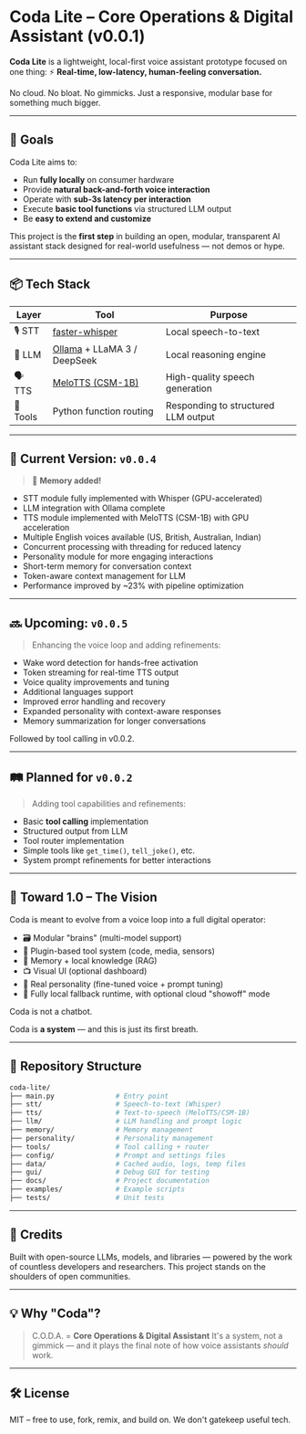 # Coda Lite – Core Operations & Digital Assistant (v0.0.1)

**Coda Lite** is a lightweight, local-first voice assistant prototype focused on one thing:
⚡ **Real-time, low-latency, human-feeling conversation.**

No cloud. No bloat. No gimmicks.
Just a responsive, modular base for something much bigger.

---

## 🎯 Goals

Coda Lite aims to:

- Run **fully locally** on consumer hardware
- Provide **natural back-and-forth voice interaction**
- Operate with **sub-3s latency per interaction**
- Execute **basic tool functions** via structured LLM output
- Be **easy to extend and customize**

This project is the **first step** in building an open, modular, transparent AI assistant stack designed for real-world usefulness — not demos or hype.

---

## 📦 Tech Stack

| Layer         | Tool                             | Purpose                        |
|---------------|----------------------------------|--------------------------------|
| 🎙️ STT        | [faster-whisper](https://github.com/guillaumekln/faster-whisper)  | Local speech-to-text          |
| 🧠 LLM        | [Ollama](https://ollama.com/) + LLaMA 3 / DeepSeek   | Local reasoning engine        |
| 🗣️ TTS        | [MeloTTS (CSM-1B)](https://github.com/myshell-ai/MeloTTS)       | High-quality speech generation       |
| 🔧 Tools      | Python function routing          | Responding to structured LLM output |

---

## 🚀 Current Version: `v0.0.4`

> 🧠 **Memory added!**

- STT module fully implemented with Whisper (GPU-accelerated)
- LLM integration with Ollama complete
- TTS module implemented with MeloTTS (CSM-1B) with GPU acceleration
- Multiple English voices available (US, British, Australian, Indian)
- Concurrent processing with threading for reduced latency
- Personality module for more engaging interactions
- Short-term memory for conversation context
- Token-aware context management for LLM
- Performance improved by ~23% with pipeline optimization

---

## 🔜 Upcoming: `v0.0.5`

> Enhancing the voice loop and adding refinements:

- Wake word detection for hands-free activation
- Token streaming for real-time TTS output
- Voice quality improvements and tuning
- Additional languages support
- Improved error handling and recovery
- Expanded personality with context-aware responses
- Memory summarization for longer conversations

Followed by tool calling in v0.0.2.

---

## 🛤️ Planned for `v0.0.2`

> Adding tool capabilities and refinements:

- Basic **tool calling** implementation
- Structured output from LLM
- Tool router implementation
- Simple tools like `get_time()`, `tell_joke()`, etc.
- System prompt refinements for better interactions

---

## 🔮 Toward 1.0 – The Vision

Coda is meant to evolve from a voice loop into a full digital operator:

- 🗃️ Modular "brains" (multi-model support)
- 🔌 Plugin-based tool system (code, media, sensors)
- 🧠 Memory + local knowledge (RAG)
- 📺 Visual UI (optional dashboard)
- 💬 Real personality (fine-tuned voice + prompt tuning)
- 🔐 Fully local fallback runtime, with optional cloud "showoff" mode

Coda is not a chatbot.

Coda is **a system** — and this is just its first breath.

---

## 📁 Repository Structure

```bash
coda-lite/
├── main.py               # Entry point
├── stt/                  # Speech-to-text (Whisper)
├── tts/                  # Text-to-speech (MeloTTS/CSM-1B)
├── llm/                  # LLM handling and prompt logic
├── memory/               # Memory management
├── personality/          # Personality management
├── tools/                # Tool calling + router
├── config/               # Prompt and settings files
├── data/                 # Cached audio, logs, temp files
├── gui/                  # Debug GUI for testing
├── docs/                 # Project documentation
├── examples/             # Example scripts
├── tests/                # Unit tests
```

---

## 🙏 Credits

Built with open-source LLMs, models, and libraries — powered by the work of countless developers and researchers.
This project stands on the shoulders of open communities.

---

## 💡 Why "Coda"?

> C.O.D.A. = **Core Operations & Digital Assistant**
It's a system, not a gimmick — and it plays the final note of how voice assistants *should* work.

---

## 🛠️ License

MIT – free to use, fork, remix, and build on.
We don't gatekeep useful tech.
